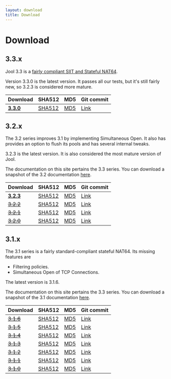 ```yaml
---
layout: download
title: Download
---
```


# Download

<!--
	BTW: These links are absolute because we don't version track the files.
	If they were relative, they would break when the documentation is
	generated manually.
-->

## 3.3.x

Jool 3.3 is a [fairly compliant SIIT and Stateful NAT64](intro-jool.html#compliance).

Version 3.3.0 is the latest version. It passes all our tests, but it's still fairly new, so 3.2.3 is considered more mature.

| Download | SHA512 | MD5| Git commit |
|----------|--------|----|------------|
| **[3.3.0](https://www.jool.mx/download/Jool-3.3.0.zip)** | [SHA512](https://www.jool.mx/download/Jool-3.3.0.sha) | [MD5](https://www.jool.mx/download/Jool-3.3.0.md5) | <a href="TODO" target="_blank">Link</a> |

## 3.2.x

The 3.2 series improves 3.1 by implementing Simultaneous Open. It also has provides an option to flush its pools and has several internal tweaks.

3.2.3 is the latest version. It is also considered the most mature version of Jool.

The documentation on this site pertains the 3.3 series. You can download a snapshot of the 3.2 documentation [here](https://www.jool.mx/download/Jool-3.2-doc.zip).

| Download | SHA512 | MD5| Git commit |
|----------|--------|----|------------|
| **[3.2.3](https://www.jool.mx/download/Jool-3.2.3.zip)** | [SHA512](https://www.jool.mx/download/Jool-3.2.3.sha) | [MD5](https://www.jool.mx/download/Jool-3.2.3.md5) | <a href="TODO" target="_blank">Link</a> |
| <del>[3.2.2](https://www.jool.mx/download/Jool-3.2.2.zip)</del> | [SHA512](https://www.jool.mx/download/Jool-3.2.2.sha) | [MD5](https://www.jool.mx/download/Jool-3.2.2.md5) | <a href="https://github.com/NICMx/NAT64/tree/3025ec2ddf9dd3095943f473c0d0c4cecb699969" target="_blank">Link</a> |
| <del>[3.2.1](https://www.jool.mx/download/Jool-3.2.1.zip)</del> | [SHA512](https://www.jool.mx/download/Jool-3.2.1.sha) | [MD5](https://www.jool.mx/download/Jool-3.2.1.md5) | <a href="https://github.com/NICMx/NAT64/tree/3025ec2ddf9dd3095943f473c0d0c4cecb699969" target="_blank">Link</a> |
| <del>[3.2.0](https://www.jool.mx/download/Jool-3.2.0.zip)</del> | [SHA512](https://www.jool.mx/download/Jool-3.2.0.sha) | [MD5](https://www.jool.mx/download/Jool-3.2.0.md5) | <a href="https://github.com/NICMx/NAT64/tree/42c9f26494f9f5ce1022e823ccd1d83f4e825f90" target="_blank">Link</a> |

## 3.1.x

The 3.1 series is a fairly standard-compliant stateful NAT64. Its missing features are

- Filtering policies.
- Simultaneous Open of TCP Connections.

The latest version is 3.1.6.

The documentation on this site pertains the 3.3 series. You can download a snapshot of the 3.1 documentation [here](https://www.jool.mx/download/Jool-3.1-doc.zip).

| Download | SHA512 | MD5| Git commit |
|----------|--------|----|------------|
| <del>[3.1.6](https://www.jool.mx/download/Jool-3.1.6.zip)</del> | [SHA512](https://www.jool.mx/download/Jool-3.1.6.sha) | [MD5](https://www.jool.mx/download/Jool-3.1.6.md5) | <a href="https://github.com/NICMx/NAT64/tree/9940538f97abb517e93321dfafdc7cbf2722fd4c" target="_blank">Link</a> |
| <del>[3.1.5](https://www.jool.mx/download/Jool-3.1.5.zip)</del> | [SHA512](https://www.jool.mx/download/Jool-3.1.5.sha) | [MD5](https://www.jool.mx/download/Jool-3.1.5.md5) | <a href="https://github.com/NICMx/NAT64/tree/160ffa2b6a65fdd63d23d798d4e8b6298c2d80a7" target="_blank">Link</a> |
| <del>[3.1.4](https://www.jool.mx/download/Jool-3.1.4.zip)</del> | [SHA512](https://www.jool.mx/download/Jool-3.1.4.sha) | [MD5](https://www.jool.mx/download/Jool-3.1.4.md5) | <a href="https://github.com/NICMx/NAT64/tree/3b966aa7444871c097c5a5b53cae97ff3a562a4b" target="_blank">Link</a> |
| <del>[3.1.3](https://www.jool.mx/download/Jool-3.1.3.zip)</del> | [SHA512](https://www.jool.mx/download/Jool-3.1.3.sha) | [MD5](https://www.jool.mx/download/Jool-3.1.3.md5) | <a href="https://github.com/NICMx/NAT64/tree/0f7b45aed72d69f9ec2b70330676275efa67803d" target="_blank">Link</a> |
| <del>[3.1.2](https://www.jool.mx/download/Jool-3.1.2.zip)</del> | [SHA512](https://www.jool.mx/download/Jool-3.1.2.sha) | [MD5](https://www.jool.mx/download/Jool-3.1.2.md5) | <a href="https://github.com/NICMx/NAT64/tree/f5448eade6beb5203ed24dd9512684bc2029c347" target="_blank">Link</a> |
| <del>[3.1.1](https://www.jool.mx/download/Jool-3.1.1.zip)</del> | [SHA512](https://www.jool.mx/download/Jool-3.1.1.sha) | [MD5](https://www.jool.mx/download/Jool-3.1.1.md5) | <a href="https://github.com/NICMx/NAT64/tree/ae721854424426724fbd36d8c457b05ecfb61ff3" target="_blank">Link</a> |
| <del>[3.1.0](https://www.jool.mx/download/Jool-3.1.0.zip)</del> | [SHA512](https://www.jool.mx/download/Jool-3.1.0.sha) | [MD5](https://www.jool.mx/download/Jool-3.1.0.md5) | <a href="https://github.com/NICMx/NAT64/tree/6253045533c502264172c889a03794b1da816ab8" target="_blank">Link</a> |

